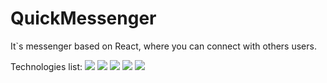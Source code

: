 <h1>QuickMessenger</h1>
<p>It`s messenger based on React, where you can connect with others users.</p>
<span>Technologies list:</span> <img src="https://img.shields.io/badge/-recoil-green" /> <img src="https://img.shields.io/badge/-react-router-v6-green" /> <img src="https://img.shields.io/badge/-react-breakpoints-green" /> <img src="https://img.shields.io/badge/-react-icons-green" /> <img src="https://img.shields.io/badge/-tailwindcss-blue" />
